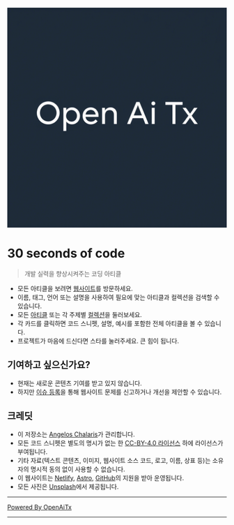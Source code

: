 [![Logo](/logo.png)](https://30secondsofcode.org/js/p/1)

# 30 seconds of code

> 개발 실력을 향상시켜주는 코딩 아티클

* 모든 아티클을 보려면 [웹사이트](https://30secondsofcode.org)를 방문하세요.
* 이름, 태그, 언어 또는 설명을 사용하여 필요에 맞는 아티클과 컬렉션을 검색할 수 있습니다.
* 모든 [아티클](https://30secondsofcode.org/snippets/p/1) 또는 각 주제별 [컬렉션](https://30secondsofcode.org/collections/p/1)을 둘러보세요.
* 각 카드를 클릭하면 코드 스니펫, 설명, 예시를 포함한 전체 아티클을 볼 수 있습니다.
* 프로젝트가 마음에 드신다면 스타를 눌러주세요. 큰 힘이 됩니다.

## 기여하고 싶으신가요?

* 현재는 새로운 콘텐츠 기여를 받고 있지 않습니다.
* 하지만 [이슈 등록](https://github.com/Chalarangelo/30-seconds-of-code/issues/new)을 통해 웹사이트 문제를 신고하거나 개선을 제안할 수 있습니다.

## 크레딧

* 이 저장소는 [Angelos Chalaris](https://github.com/Chalarangelo)가 관리합니다.
* 모든 코드 스니펫은 별도의 명시가 없는 한 [CC-BY-4.0 라이선스](https://creativecommons.org/licenses/by/4.0/) 하에 라이선스가 부여됩니다.
* 기타 자료(텍스트 콘텐츠, 이미지, 웹사이트 소스 코드, 로고, 이름, 상표 등)는 소유자의 명시적 동의 없이 사용할 수 없습니다.
* 이 웹사이트는 [Netlify](https://www.netlify.com/), [Astro](https://astro.build/), [GitHub](https://github.com/)의 지원을 받아 운영됩니다.
* 모든 사진은 [Unsplash](https://unsplash.com/collections/9387655/30-seconds-of-code-images)에서 제공됩니다.


---


[Powered By OpenAiTx](https://github.com/OpenAiTx/OpenAiTx)


---